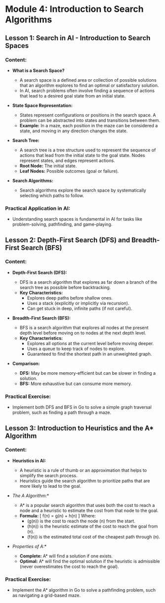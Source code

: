 
# Module 4: Introduction to Search Algorithms

## Lesson 1: Search in AI - Introduction to Search Spaces

### Content:
- **What is a Search Space?**
  - A search space is a defined area or collection of possible solutions that an algorithm explores to find an optimal or satisfactory solution.
  - In AI, search problems often involve finding a sequence of actions that lead to a desired goal state from an initial state.

- **State Space Representation:**
  - States represent configurations or positions in the search space. A problem can be abstracted into states and transitions between them.
  - **Example:** In a maze, each position in the maze can be considered a state, and moving in any direction changes the state.

- **Search Tree:**
  - A search tree is a tree structure used to represent the sequence of actions that lead from the initial state to the goal state. Nodes represent states, and edges represent actions.
  - **Root Node:** The initial state.
  - **Leaf Nodes:** Possible outcomes (goal or failure).

- **Search Algorithms:**
  - Search algorithms explore the search space by systematically selecting which paths to follow.

### Practical Application in AI:
- Understanding search spaces is fundamental in AI for tasks like problem-solving, pathfinding, and game-playing.

## Lesson 2: Depth-First Search (DFS) and Breadth-First Search (BFS)

### Content:
- **Depth-First Search (DFS):**
  - DFS is a search algorithm that explores as far down a branch of the search tree as possible before backtracking.
  - **Key Characteristics:**
    - Explores deep paths before shallow ones.
    - Uses a stack (explicitly or implicitly via recursion).
    - Can get stuck in deep, infinite paths (if not careful).

- **Breadth-First Search (BFS):**
  - BFS is a search algorithm that explores all nodes at the present depth level before moving on to nodes at the next depth level.
  - **Key Characteristics:**
    - Explores all options at the current level before moving deeper.
    - Uses a queue to keep track of nodes to explore.
    - Guaranteed to find the shortest path in an unweighted graph.

- **Comparison:**
  - **DFS:** May be more memory-efficient but can be slower in finding a solution.
  - **BFS:** More exhaustive but can consume more memory.

### Practical Exercise:
- Implement both DFS and BFS in Go to solve a simple graph traversal problem, such as finding a path through a maze.

## Lesson 3: Introduction to Heuristics and the A* Algorithm

### Content:
- **Heuristics in AI:**
  - A heuristic is a rule of thumb or an approximation that helps to simplify the search process.
  - Heuristics guide the search algorithm to prioritize paths that are more likely to lead to the goal.

- **The A* Algorithm:**
  - A* is a popular search algorithm that uses both the cost to reach a node and a heuristic to estimate the cost from that node to the goal.
  - **Formula:** 
    \[
    f(n) = g(n) + h(n)
    \]
    Where:
    - \(g(n)\) is the cost to reach the node \(n\) from the start.
    - \(h(n)\) is the heuristic estimate of the cost to reach the goal from \(n\).
    - \(f(n)\) is the estimated total cost of the cheapest path through \(n\).

- **Properties of A*:**
  - **Complete:** A* will find a solution if one exists.
  - **Optimal:** A* will find the optimal solution if the heuristic is admissible (never overestimates the cost to reach the goal).

### Practical Exercise:
- Implement the A* algorithm in Go to solve a pathfinding problem, such as navigating a grid-based maze.
